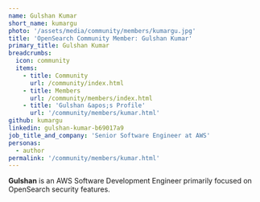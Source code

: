 ```yaml
---
name: Gulshan Kumar
short_name: kumargu
photo: '/assets/media/community/members/kumargu.jpg'
title: 'OpenSearch Community Member: Gulshan Kumar'
primary_title: Gulshan Kumar
breadcrumbs:
  icon: community
  items:
    - title: Community
      url: /community/index.html
    - title: Members
      url: /community/members/index.html
    - title: 'Gulshan &apos;s Profile'
      url: '/community/members/kumar.html'
github: kumargu
linkedin: gulshan-kumar-b69017a9
job_title_and_company: 'Senior Software Engineer at AWS'
personas:
  - author
permalink: '/community/members/kumar.html'
---
```


**Gulshan** is an AWS Software Development Engineer primarily focused on OpenSearch security features. 